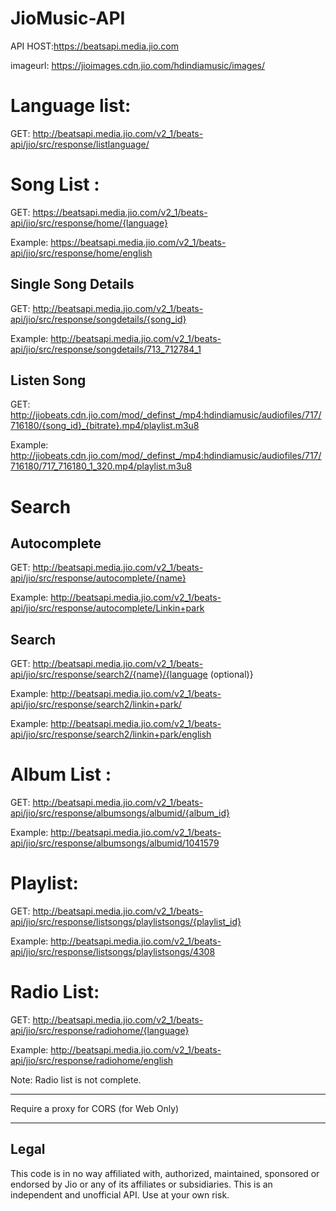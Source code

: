 # JioMusic-API

API HOST:https://beatsapi.media.jio.com

imageurl: https://jioimages.cdn.jio.com/hdindiamusic/images/

# Language list: 

GET: http://beatsapi.media.jio.com/v2_1/beats-api/jio/src/response/listlanguage/

# Song List :

GET: https://beatsapi.media.jio.com/v2_1/beats-api/jio/src/response/home/{language}

Example: https://beatsapi.media.jio.com/v2_1/beats-api/jio/src/response/home/english

## Single Song Details 

GET: http://beatsapi.media.jio.com/v2_1/beats-api/jio/src/response/songdetails/{song_id}

Example: http://beatsapi.media.jio.com/v2_1/beats-api/jio/src/response/songdetails/713_712784_1

## Listen Song

GET: http://jiobeats.cdn.jio.com/mod/_definst_/mp4:hdindiamusic/audiofiles/717/716180/{song_id}_{bitrate}.mp4/playlist.m3u8

Example: http://jiobeats.cdn.jio.com/mod/_definst_/mp4:hdindiamusic/audiofiles/717/716180/717_716180_1_320.mp4/playlist.m3u8

# Search 

## Autocomplete 

GET: http://beatsapi.media.jio.com/v2_1/beats-api/jio/src/response/autocomplete/{name}

Example: http://beatsapi.media.jio.com/v2_1/beats-api/jio/src/response/autocomplete/Linkin+park

## Search 

GET: http://beatsapi.media.jio.com/v2_1/beats-api/jio/src/response/search2/{name}/{language (optional)}

Example: http://beatsapi.media.jio.com/v2_1/beats-api/jio/src/response/search2/linkin+park/

Example: http://beatsapi.media.jio.com/v2_1/beats-api/jio/src/response/search2/linkin+park/english

# Album List :

GET: http://beatsapi.media.jio.com/v2_1/beats-api/jio/src/response/albumsongs/albumid/{album_id}

Example: http://beatsapi.media.jio.com/v2_1/beats-api/jio/src/response/albumsongs/albumid/1041579

# Playlist:

GET: http://beatsapi.media.jio.com/v2_1/beats-api/jio/src/response/listsongs/playlistsongs/{playlist_id}

Example: http://beatsapi.media.jio.com/v2_1/beats-api/jio/src/response/listsongs/playlistsongs/4308

# Radio List:

GET: http://beatsapi.media.jio.com/v2_1/beats-api/jio/src/response/radiohome/{language}

Example: http://beatsapi.media.jio.com/v2_1/beats-api/jio/src/response/radiohome/english

Note: Radio list is not complete. 

---

Require a proxy for CORS (for Web Only)

---

## Legal

This code is in no way affiliated with, authorized, maintained, sponsored or endorsed by Jio or any of its affiliates or subsidiaries. This is an independent and unofficial API. Use at your own risk.